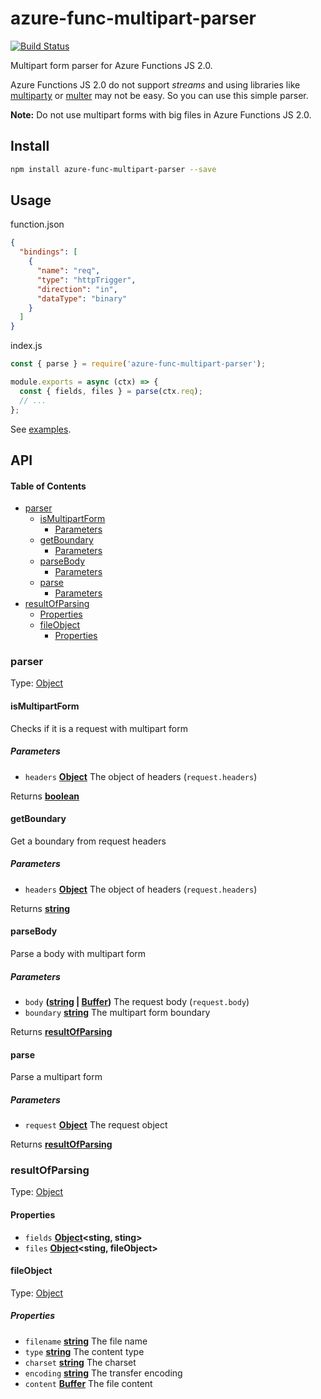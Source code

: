 # azure-func-multipart-parser

[![Build Status](https://travis-ci.com/safer-bwd/azure-func-multipart-parser.svg?branch=master)](https://travis-ci.com/safer-bwd/azure-func-multipart-parser)

Multipart form parser for Azure Functions JS 2.0.

Azure Functions JS 2.0 do not support _streams_ and using libraries like [multiparty](https://github.com/pillarjs/multiparty) or [multer](https://github.com/expressjs/multer) may not be easy.
So you can use this simple parser.

**Note:**
Do not use multipart forms with big files in Azure Functions JS 2.0.

## Install

```sh
npm install azure-func-multipart-parser --save
```

## Usage

function.json

```json
{
  "bindings": [
    {
      "name": "req",
      "type": "httpTrigger",
      "direction": "in",
      "dataType": "binary"
    }
  ]
}
```

index.js

```javascript
const { parse } = require('azure-func-multipart-parser');

module.exports = async (ctx) => {
  const { fields, files } = parse(ctx.req);
  // ...
};
```

 See [examples](examples).

## API

<!-- Generated by documentation.js. Update this documentation by updating the source code. -->

#### Table of Contents

-   [parser](#parser)
    -   [isMultipartForm](#ismultipartform)
        -   [Parameters](#parameters)
    -   [getBoundary](#getboundary)
        -   [Parameters](#parameters-1)
    -   [parseBody](#parsebody)
        -   [Parameters](#parameters-2)
    -   [parse](#parse)
        -   [Parameters](#parameters-3)
-   [resultOfParsing](#resultofparsing)
    -   [Properties](#properties)
    -   [fileObject](#fileobject)
        -   [Properties](#properties-1)

### parser

Type: [Object](https://developer.mozilla.org/docs/Web/JavaScript/Reference/Global_Objects/Object)

#### isMultipartForm

Checks if it is a request with multipart form

##### Parameters

-   `headers` **[Object](https://developer.mozilla.org/docs/Web/JavaScript/Reference/Global_Objects/Object)** The object of headers (`request.headers`)

Returns **[boolean](https://developer.mozilla.org/docs/Web/JavaScript/Reference/Global_Objects/Boolean)** 

#### getBoundary

Get a boundary from request headers

##### Parameters

-   `headers` **[Object](https://developer.mozilla.org/docs/Web/JavaScript/Reference/Global_Objects/Object)** The object of headers (`request.headers`)

Returns **[string](https://developer.mozilla.org/docs/Web/JavaScript/Reference/Global_Objects/String)** 

#### parseBody

Parse a body with multipart form

##### Parameters

-   `body` **([string](https://developer.mozilla.org/docs/Web/JavaScript/Reference/Global_Objects/String) \| [Buffer](https://nodejs.org/api/buffer.html))** The request body (`request.body`)
-   `boundary` **[string](https://developer.mozilla.org/docs/Web/JavaScript/Reference/Global_Objects/String)** The multipart form boundary

Returns **[resultOfParsing](#resultofparsing)** 

#### parse

Parse a multipart form

##### Parameters

-   `request` **[Object](https://developer.mozilla.org/docs/Web/JavaScript/Reference/Global_Objects/Object)** The request object

Returns **[resultOfParsing](#resultofparsing)** 

### resultOfParsing

Type: [Object](https://developer.mozilla.org/docs/Web/JavaScript/Reference/Global_Objects/Object)

#### Properties

-   `fields` **[Object](https://developer.mozilla.org/docs/Web/JavaScript/Reference/Global_Objects/Object)&lt;sting, sting>** 
-   `files` **[Object](https://developer.mozilla.org/docs/Web/JavaScript/Reference/Global_Objects/Object)&lt;sting, fileObject>** 

#### fileObject

Type: [Object](https://developer.mozilla.org/docs/Web/JavaScript/Reference/Global_Objects/Object)

##### Properties

-   `filename` **[string](https://developer.mozilla.org/docs/Web/JavaScript/Reference/Global_Objects/String)** The file name
-   `type` **[string](https://developer.mozilla.org/docs/Web/JavaScript/Reference/Global_Objects/String)** The content type
-   `charset` **[string](https://developer.mozilla.org/docs/Web/JavaScript/Reference/Global_Objects/String)** The charset
-   `encoding` **[string](https://developer.mozilla.org/docs/Web/JavaScript/Reference/Global_Objects/String)** The transfer encoding
-   `content` **[Buffer](https://nodejs.org/api/buffer.html)** The file content
